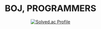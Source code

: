 <div align="center">
  <h1>BOJ, PROGRAMMERS</h1>

  [![Solved.ac Profile](http://mazassumnida.wtf/api/generate_badge?boj=dna_b)](https://solved.ac/dna_b)
</div> 
